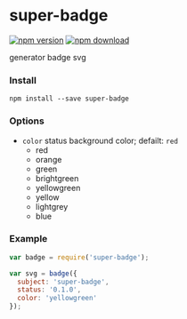 # super-badge

[![npm version](http://img.shields.io/npm/v/super-badge.svg)](https://www.npmjs.org/package/super-badge)
[![npm download](http://img.shields.io/npm/dm/super-badge.svg)](https://www.npmjs.org/package/super-badge)

generator badge svg

### Install

`npm install --save super-badge`

### Options

* `color` status background color; defailt: `red`
  * red
  * orange
  * green
  * brightgreen
  * yellowgreen
  * yellow
  * lightgrey
  * blue

### Example

```js
var badge = require('super-badge');

var svg = badge({
  subject: 'super-badge',
  status: '0.1.0',
  color: 'yellowgreen'
});

```

